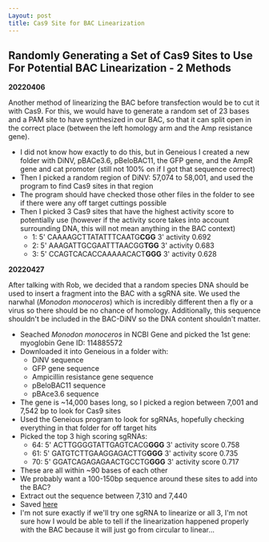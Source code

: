 ```yaml
---
Layout: post
title: Cas9 Site for BAC Linearization
---
```


## Randomly Generating a Set of Cas9 Sites to Use For Potential BAC Linearization - 2 Methods

**20220406**

Another method of linearizing the BAC before transfection would be to cut it with Cas9. For this, we would have to generate a random set of 23 bases and a PAM site to have synthesized in our BAC, so that it can split open in the correct place (between the left homology arm and the Amp resistance gene).

- I did not know how exactly to do this, but in Geneious I created a new folder with DiNV, pBACe3.6, pBeloBAC11, the GFP gene, and the AmpR gene and cat promoter (still not 100% on if I got that sequence correct)
- Then I picked a random region of DiNV: 57,074 to 58,001, and used the program to find Cas9 sites in that region
- The program should have checked those other files in the folder to see if there were any off target cuttings possible
- Then I picked 3 Cas9 sites that have the highest activity score to potentially use (however if the activity score takes into account surrounding DNA, this will not mean anything in the BAC context)
  - 1: 5' CAAAAGCTTATATTTCAATG**CGG** 3' activity 0.692
  - 2: 5' AAAGATTGCGAATTTAACGG**TGG** 3' activity 0.683
  - 3: 5' CCAGTCACACCAAAAACACT**GGG** 3' activity 0.628


**20220427**

After talking with Rob, we decided that a random species DNA should be used to insert a fragment into the BAC with a sgRNA site. We used the narwhal (_Monodon monoceros_)
which is incredibly different then a fly or a virus so there should be no chance of homology. Additionally, this sequence shouldn't be included in the BAC-DiNV so the DNA content shouldn't matter.


- Seached _Monodon monoceros_ in  NCBI Gene and picked the 1st gene: myoglobin Gene ID: 114885572
- Downloaded it into Geneious in a folder with:
  - DiNV sequence
  - GFP gene sequence
  - Ampicillin resistance gene sequence
  - pBeloBAC11 sequence
  - pBAce3.6 sequence
- The gene is ~14,000 bases long, so I picked a region between 7,001 and 7,542 bp to look for Cas9 sites
- Used the Geneious program to look for sgRNAs, hopefully checking everything in that folder for off target hits
- Picked the top 3 high scoring sgRNAs:
  - 64: 5' ACTTGGGGTATTGAGTCACG**GGG** 3' activity score 0.758
  - 61: 5' GATGTCTTGAAGGAGACTTG**GGG** 3' activity score 0.735
  - 70: 5' GGATCAGAGAGAACTGCCTG**GGG** 3' activity score 0.717
- These are all within ~90 bases of each other
- We probably want a 100-150bp sequence around these sites to add into the BAC?
- Extract out the sequence between 7,310 and 7,440
- Saved [here](https://github.com/meschedl/Unckless_Lab_Resources/blob/main/BAC-DiNV/Homology_Arm_Sequences/MB-114885572-130bp-linearisation-region-Mm.txt)
- I'm not sure exactly if we'll try one sgRNA to linearize or all 3, I'm not sure how I would be able to tell if the linearization happened properly with the BAC because it will just go from circular to linear...
